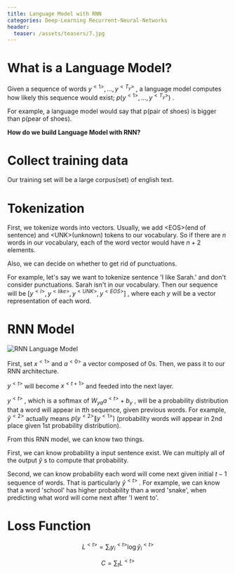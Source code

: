 ```yaml
---
title: Language Model with RNN
categories: Deep-Learning Recurrent-Neural-Networks
header:
  teaser: /assets/teasers/7.jpg
---
```


# What is a Language Model?

Given a sequence of words $y^{<1>},...,y^{<T_y>}$ , a language model computes how likely this sequence would exist; $p(y^{<1>},...,y^{<T_y>})$ .

For example, a language model would say that p(pair of shoes) is bigger than p(pear of shoes).

**How do we build Language Model with RNN?**

# Collect training data

Our training set will be a large corpus(set) of english text.

# Tokenization

First, we tokenize words into vectors. Usually, we add \<EOS\>(end of sentence) and \<UNK\>(unknown) tokens to our vocabulary. So if there are $n$ words in our vocabulary, each of the word vector would have $n+2$ elements.

Also, we can decide on whether to get rid of punctuations.

For example, let's say we want to tokenize sentence 'I like Sarah.' and don't consider punctuations. Sarah isn't in our vocabulary. Then our sequence will be $[y^{<I>}, y^{<like>}, y^{<UNK>}, y^{<EOS>}]$ , where each $y$ will be a vector representation of each word.

# RNN Model

![RNN Language Model](https://lh3.googleusercontent.com/BICtSJ7n6fF0Fv_rsHfVdgntAIbeeT4j-geZh2EZQsG2WxMgMczpEyu-kS-lB21-l1nUP3ZjAcmGV3A0xDbB8zMYmohUtLXmgsvvE_tjTbcbPz3TF0x3TUX_m5X3wEyFMWJzIkhFYQ=w2400)

First, set $x^{<1>}$ and $a^{<0>}$ a vector composed of 0s. Then, we pass it to our RNN architecture.

$y^{<t>}$ will become $x^{<t+1>}$ and feeded into the next layer.

$y^{<t>}$ , which is a softmax of $W_{ya}a^{<t>}+b_y$ , will be a probability distribution that a word will appear in $t$th sequence, given previous words. For example, $\hat{y}^{<2>}$ actually means $p(y^{<2>}\|y^{<1>})$ (probability words will appear in 2nd place given 1st probability distribution).

From this RNN model, we can know two things.

First, we can know probability a input sentence exist. We can multiply all of the output $\hat{y}$ s to compute that probability.

Second, we can know probability each word will come next given initial $t-1$ sequence of words. That is particularly $\hat{y}^{<t>}$ . For example, we can know that a word 'school' has higher probability than a word 'snake', when predicting what word will come next after 'I went to'.

# Loss Function

$$
L^{<t>}=\sum_i y_i^{<t>}\log⁡\hat{y}_i^{<t>}
$$

$$
C = \sum_t L^{<t>}
$$
